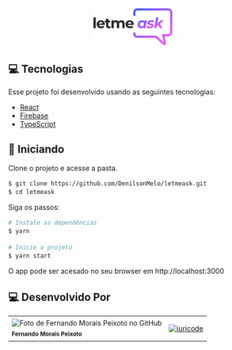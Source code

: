 <p align="center">
  <img alt="Letmeask" src="./src/assets/images/logo.svg" width="160px">
</p>


## 💻 Tecnologias

Esse projeto foi desenvolvido usando as seguintes tecnologias:

- [React](https://reactjs.org)
- [Firebase](https://firebase.google.com/)
- [TypeScript](https://www.typescriptlang.org/)

## 🚀 Iniciando

Clone o projeto e acesse a pasta.

```bash
$ git clone https://github.com/DenilsonMelo/letmeask.git
$ cd letmeask
```

Siga os passos:
```bash
# Instale as dependências
$ yarn

# Inicie o projeto
$ yarn start
```
O app pode ser acesado no seu browser em http://localhost:3000

## 💻 Desenvolvido Por

<table>
  <tr>
<td>        <img src="https://avatars.githubusercontent.com/u/58078779?v=4" width="200px;" alt="Foto de Fernando Morais Peixoto no GitHub"/><br>
        <sub>
          <b>Fernando Morais Peixoto</b>
        </sub>
</a>
</td>
<td>

[![iuricode](https://github-readme-stats.vercel.app/api?username=fernando-m-p&theme=default)](https://github.com/fernando-m-p/)
</td></tr></table>
